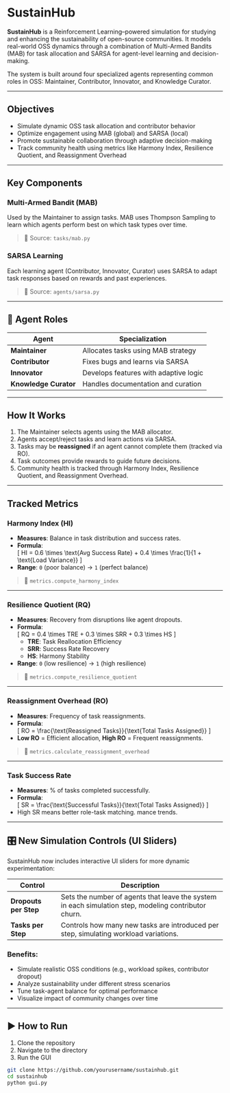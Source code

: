 # SustainHub

**SustainHub** is a Reinforcement Learning–powered simulation for studying and enhancing the sustainability of open-source communities. It models real-world OSS dynamics through a combination of Multi-Armed Bandits (MAB) for task allocation and SARSA for agent-level learning and decision-making.

The system is built around four specialized agents representing common roles in OSS: Maintainer, Contributor, Innovator, and Knowledge Curator.  

---

## Objectives

- Simulate dynamic OSS task allocation and contributor behavior
- Optimize engagement using MAB (global) and SARSA (local)
- Promote sustainable collaboration through adaptive decision-making
- Track community health using metrics like Harmony Index, Resilience Quotient, and Reassignment Overhead

---

## Key Components

### Multi-Armed Bandit (MAB)
Used by the Maintainer to assign tasks. MAB uses Thompson Sampling to learn which agents perform best on which task types over time.

> 📁 Source: `tasks/mab.py`

### SARSA Learning
Each learning agent (Contributor, Innovator, Curator) uses SARSA to adapt task responses based on rewards and past experiences.

> 📁 Source: `agents/sarsa.py`

---

## 👥 Agent Roles

| Agent             | Specialization                        |
|-------------------|---------------------------------------|
| **Maintainer**        | Allocates tasks using MAB strategy     |
| **Contributor**       | Fixes bugs and learns via SARSA        |
| **Innovator**         | Develops features with adaptive logic  |
| **Knowledge Curator** | Handles documentation and curation     |

---

## How It Works

1. The Maintainer selects agents using the MAB allocator.
2. Agents accept/reject tasks and learn actions via SARSA.
3. Tasks may be **reassigned** if an agent cannot complete them (tracked via RO).
4. Task outcomes provide rewards to guide future decisions.
5. Community health is tracked through Harmony Index, Resilience Quotient, and Reassignment Overhead.

---

## Tracked Metrics

### **Harmony Index (HI)**
- **Measures**: Balance in task distribution and success rates.
- **Formula**:  
  \[
  HI = 0.6 \times \text{Avg Success Rate} + 0.4 \times \frac{1}{1 + \text{Load Variance}}
  \]
- **Range**: `0` (poor balance) → `1` (perfect balance)  
> 📁 `metrics.compute_harmony_index`

---

### **Resilience Quotient (RQ)**
- **Measures**: Recovery from disruptions like agent dropouts.
- **Formula**:  
  \[
  RQ = 0.4 \times TRE + 0.3 \times SRR + 0.3 \times HS
  \]
  - **TRE**: Task Reallocation Efficiency  
  - **SRR**: Success Rate Recovery  
  - **HS**: Harmony Stability  
- **Range**: `0` (low resilience) → `1` (high resilience)  
> 📁 `metrics.compute_resilience_quotient`

---

### **Reassignment Overhead (RO)**
- **Measures**: Frequency of task reassignments.
- **Formula**:  
  \[
  RO = \frac{\text{Reassigned Tasks}}{\text{Total Tasks Assigned}}
  \]
- **Low RO** = Efficient allocation, **High RO** = Frequent reassignments.  
> 📁 `metrics.calculate_reassignment_overhead`

---

### **Task Success Rate**
- **Measures**: % of tasks completed successfully.
- **Formula**:  
  \[
  SR = \frac{\text{Successful Tasks}}{\text{Total Tasks Assigned}}
  \]
- High SR means better role-task matching.
mance trends.

---

## 🎛 New Simulation Controls (UI Sliders)

SustainHub now includes interactive UI sliders for more dynamic experimentation:

| Control             | Description                                                                 |
|---------------------|-----------------------------------------------------------------------------|
| **Dropouts per Step** | Sets the number of agents that leave the system in each simulation step, modeling contributor churn. |
| **Tasks per Step**    | Controls how many new tasks are introduced per step, simulating workload variations. |

### Benefits:
- Simulate realistic OSS conditions (e.g., workload spikes, contributor dropout)
- Analyze sustainability under different stress scenarios
- Tune task-agent balance for optimal performance
- Visualize impact of community changes over time

---

## ▶ How to Run 

1. Clone the repository
2. Navigate to the directory
3. Run the GUI

```bash
git clone https://github.com/yourusername/sustainhub.git
cd sustainhub
python gui.py
